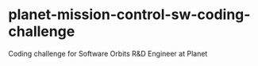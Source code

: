 # planet-mission-control-sw-coding-challenge
Coding challenge for Software Orbits R&amp;D Engineer at Planet
